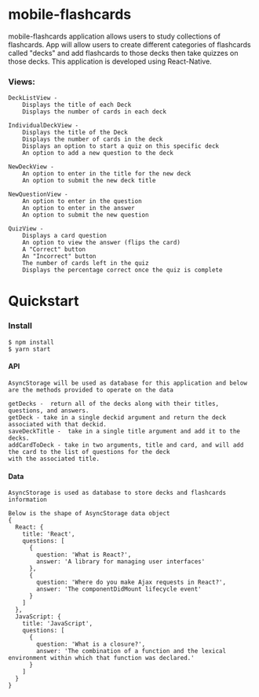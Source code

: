 # mobile-flashcards

 mobile-flashcards application allows users to study collections of flashcards. App will allow users to create different categories of flashcards
 called "decks" and add flashcards to those decks then take quizzes on those decks. This application is developed using React-Native.


### Views:
    DeckListView -
        Displays the title of each Deck
        Displays the number of cards in each deck

    IndividualDeckView -
        Displays the title of the Deck
        Displays the number of cards in the deck
        Displays an option to start a quiz on this specific deck
        An option to add a new question to the deck

    NewDeckView -
        An option to enter in the title for the new deck
        An option to submit the new deck title

    NewQuestionView -
        An option to enter in the question
        An option to enter in the answer
        An option to submit the new question

    QuizView -
        Displays a card question
        An option to view the answer (flips the card)
        A "Correct" button
        An "Incorrect" button
        The number of cards left in the quiz
        Displays the percentage correct once the quiz is complete


# Quickstart

### Install

    $ npm install
    $ yarn start


#### API
    AsyncStorage will be used as database for this application and below are the methods provided to operate on the data

    getDecks -  return all of the decks along with their titles, questions, and answers.
    getDeck - take in a single deckid argument and return the deck associated with that deckid.
    saveDeckTitle -  take in a single title argument and add it to the decks.
    addCardToDeck - take in two arguments, title and card, and will add the card to the list of questions for the deck
    with the associated title.


#### Data
    AsyncStorage is used as database to store decks and flashcards information

    Below is the shape of AsyncStorage data object
    {
      React: {
        title: 'React',
        questions: [
          {
            question: 'What is React?',
            answer: 'A library for managing user interfaces'
          },
          {
            question: 'Where do you make Ajax requests in React?',
            answer: 'The componentDidMount lifecycle event'
          }
        ]
      },
      JavaScript: {
        title: 'JavaScript',
        questions: [
          {
            question: 'What is a closure?',
            answer: 'The combination of a function and the lexical environment within which that function was declared.'
          }
        ]
      }
    }

